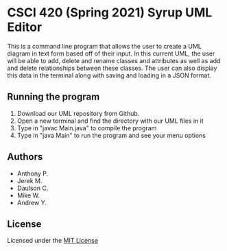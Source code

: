 # CSCI 420 (Spring 2021) Syrup UML Editor

This is a command line program that allows the user to create a UML diagram in text form based off of their input. In this current UML, the user will be able to add, delete and rename classes and attributes as well as add and delete relationships between these classes. The user can also display this data in the terminal along with saving and loading in a JSON format.

## Running the program

1. Download our UML repository from Github.
2. Open a new terminal and find the directory with our UML files in it
3. Type in "javac Main.java" to compile the program
4. Type in "java Main" to run the program and see your menu options

## Authors

* Anthony P.
* Jerek M.
* Daulson C.
* Mike W.
* Andrew Y.

## License

Licensed under the [MIT License](https://github.com/mucsci-students/2021sp-420-Syrup/blob/README-file/LICENSE)
